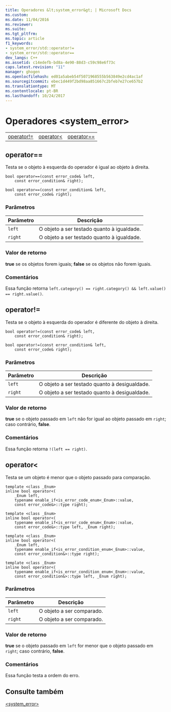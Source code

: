 ```yaml
---
title: Operadores &lt;system_error&gt; | Microsoft Docs
ms.custom: 
ms.date: 11/04/2016
ms.reviewer: 
ms.suite: 
ms.tgt_pltfrm: 
ms.topic: article
f1_keywords:
- system_error/std::operator!=
- system_error/std::operator==
dev_langs: C++
ms.assetid: c14edefb-bd8a-4e90-88d3-c59c98e6f73c
caps.latest.revision: "11"
manager: ghogen
ms.openlocfilehash: ed01a5abeb54f5071968555b563849e2cd4ac1af
ms.sourcegitcommit: ebec1d449f2bd98aa851667c2bfeb7e27ce657b2
ms.translationtype: MT
ms.contentlocale: pt-BR
ms.lasthandoff: 10/24/2017
---
```

# <a name="ltsystemerrorgt-operators"></a>Operadores &lt;system_error&gt;
||||  
|-|-|-|  
|[operator!=](#op_neq)|[operator&lt;](#op_lt)|[operator==](#op_eq_eq)|  
  
##  <a name="op_eq_eq"></a>  operator==  
 Testa se o objeto à esquerda do operador é igual ao objeto à direita.  
  
```
bool operator==(const error_code& left,
    const error_condition& right);

bool operator==(const error_condition& left,
    const error_code& right);
```  
  
### <a name="parameters"></a>Parâmetros  
  
|Parâmetro|Descrição|  
|---------------|-----------------|  
|`left`|O objeto a ser testado quanto à igualdade.|  
|`right`|O objeto a ser testado quanto à igualdade.|  
  
### <a name="return-value"></a>Valor de retorno  
 **true** se os objetos forem iguais; **false** se os objetos não forem iguais.  
  
### <a name="remarks"></a>Comentários  
 Essa função retorna `left.category() == right.category() && left.value() == right.value()`.  
  
##  <a name="op_neq"></a>  operator!=  
 Testa se o objeto à esquerda do operador é diferente do objeto à direita.  
  
```
bool operator!=(const error_code& left,
    const error_condition& right);

bool operator!=(const error_condition& left,
    const error_code& right);
```  
  
### <a name="parameters"></a>Parâmetros  
  
|Parâmetro|Descrição|  
|---------------|-----------------|  
|`left`|O objeto a ser testado quanto à desigualdade.|  
|`right`|O objeto a ser testado quanto à desigualdade.|  
  
### <a name="return-value"></a>Valor de retorno  
 **true** se o objeto passado em `left` não for igual ao objeto passado em `right`; caso contrário, **false**.  
  
### <a name="remarks"></a>Comentários  
 Essa função retorna `!(left == right)`.  
  
##  <a name="op_lt"></a>  operator&lt;  
 Testa se um objeto é menor que o objeto passado para comparação.  
  
```
template <class _Enum>  
inline bool operator<(
    _Enum left,
    typename enable_if<is_error_code_enum<_Enum>::value,
    const error_code&>::type right);

template <class _Enum>  
inline bool operator<(
    typename enable_if<is_error_code_enum<_Enum>::value,
    const error_code&>::type left, _Enum right);

template <class _Enum>  
inline bool operator<(
    _Enum left,
    typename enable_if<is_error_condition_enum<_Enum>::value,
    const error_condition&>::type right);

template <class _Enum>  
inline bool operator<(
    typename enable_if<is_error_condition_enum<_Enum>::value,
    const error_condition&>::type left, _Enum right);
```  
  
### <a name="parameters"></a>Parâmetros  
  
|Parâmetro|Descrição|  
|---------------|-----------------|  
|`left`|O objeto a ser comparado.|  
|`right`|O objeto a ser comparado.|  
  
### <a name="return-value"></a>Valor de retorno  
 **true** se o objeto passado em `left` for menor que o objeto passado em `right`; caso contrário, **false**.  
  
### <a name="remarks"></a>Comentários  
 Essa função testa a ordem do erro.  
  
## <a name="see-also"></a>Consulte também  
 [<system_error>](../standard-library/system-error.md)



